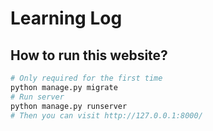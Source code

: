 # Learning Log 

## How to run this website?
```python
# Only required for the first time
python manage.py migrate
# Run server
python manage.py runserver
# Then you can visit http://127.0.0.1:8000/ 
```
